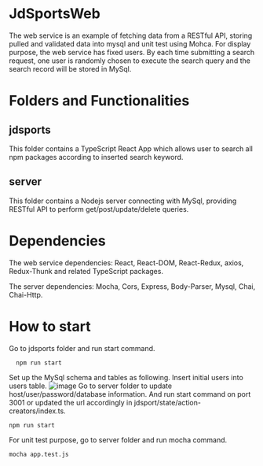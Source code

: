 # JdSportsWeb
The web service is an example of fetching data from a RESTful API, storing pulled and validated data into mysql and unit test using Mohca.
For display purpose, the web service has fixed users. By each time submitting a search request, one user is randomly chosen to execute the search query and the search record will be stored in MySql.

# Folders and Functionalities
## jdsports
This folder contains a TypeScript React App which allows user to search all npm packages according to inserted search keyword.
## server
This folder contains a Nodejs server connecting with MySql, providing RESTful API to perform get/post/update/delete queries. 

# Dependencies
The web service dependencies: React, React-DOM, React-Redux, axios, Redux-Thunk and related TypeScript packages.

The server dependencies: Mocha, Cors, Express, Body-Parser, Mysql, Chai, Chai-Http.

# How to start

Go to jdsports folder and run start command.
```
  npm run start
```
Set up the MySql schema and tables as following. Insert initial users into users table.
![image](https://user-images.githubusercontent.com/61312689/135653960-81615b21-7056-4a84-9ad3-6ed293e5b2bc.png)
Go to server folder to update host/user/password/database information. And run start command on port 3001 or updated the url accordingly in jdsport/state/action-creators/index.ts.
```
npm run start
```
For unit test purpose, go to server folder and run mocha command.
```
mocha app.test.js
```
